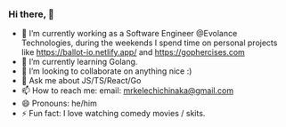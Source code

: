 ### Hi there, 👋

- 🔭 I’m currently working as a Software Engineer @Evolance Technologies, during the weekends I spend time on personal projects like https://ballot-io.netlify.app/ and https://gophercises.com
- 🌱 I’m currently learning Golang.
- 👯 I’m looking to collaborate on anything nice :)
- 💬 Ask me about JS/TS/React/Go 
- 📫 How to reach me: email: mrkelechichinaka@gmail.com
- 😄 Pronouns: he/him
- ⚡ Fun fact: I love watching comedy movies / skits.

